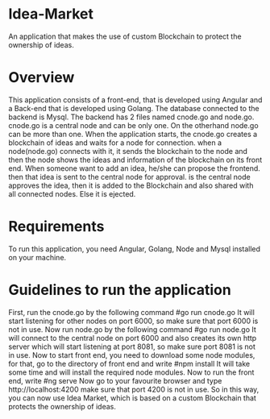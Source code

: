 # Idea-Market
An application that makes the use of custom Blockchain to protect the ownership of ideas.

# Overview
This application consists of a front-end, that is developed using Angular and a Back-end that is developed using Golang. The database connected to the backend is Mysql. The backend has 2 files named cnode.go and node.go. cnode.go is a central node and can be only one. On the otherhand node.go can be more than one. When the application starts, the cnode.go creates a blockchain of ideas and waits for a node for connection. when a node(node.go) connects with it, it sends the blockchain to the node and then the node shows the ideas and information of the blockchain on its front end. When someone want to add an idea, he/she can propose the frontend. then that idea is sent to the central node for approval. is the central node approves the idea, then it is added to the Blockchain and also shared with all connected nodes. Else it is ejected.

# Requirements
To run this application, you need Angular, Golang, Node and Mysql installed on your machine.

# Guidelines to run the application
First, run the cnode.go by the following command
  #go run cnode.go
It will start listening for other nodes on port 6000, so make sure that port 6000 is not in use.
Now run node.go by the following command
  #go run node.go
It will connect to the central node on port 6000 and also creates its own http server which will start listening at port 8081, so make sure port 8081 is not in use.
 Now to start front end, you need to download some node modules, for that, go to the directory of front end and write
  #npm install
It will take some time and will install the required node modules.
Now to run the front end, write
  #ng serve
Now go to your favourite browser and type
  http://localhost:4200
make sure that port 4200 is not in use. So in this way, you can now use Idea Market, which is based on a custom Blockchain that protects the ownership of ideas.
